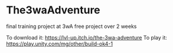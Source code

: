 # The3waAdventure
 final training project at 3wA free project over 2 weeks
 
 
To download it:
https://lvl-up.itch.io/the-3wa-adventure
To play it:
https://play.unity.com/mg/other/build-ok4-1
